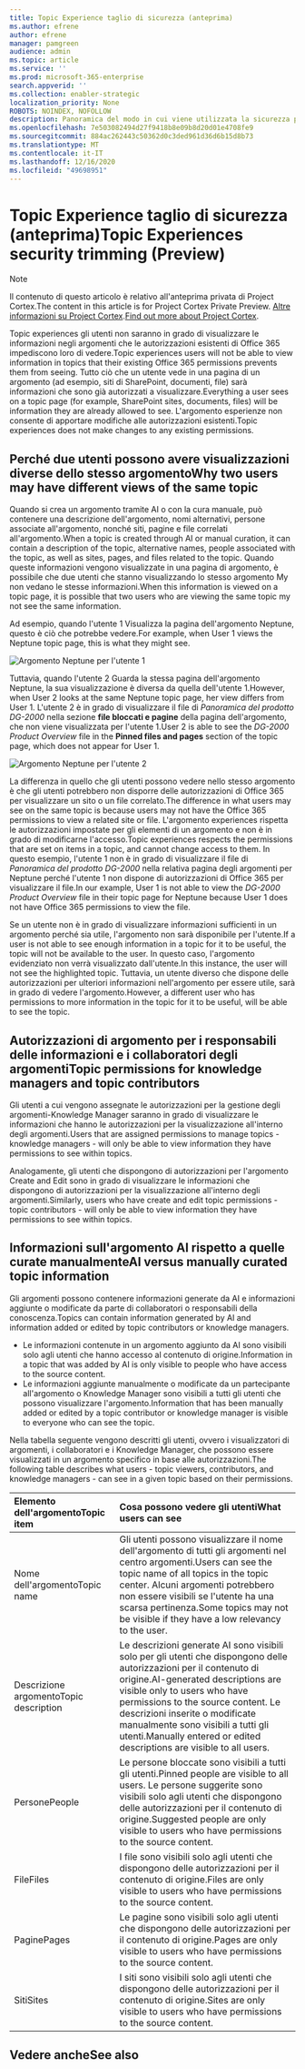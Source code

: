 ```yaml
---
title: Topic Experience taglio di sicurezza (anteprima)
ms.author: efrene
author: efrene
manager: pamgreen
audience: admin
ms.topic: article
ms.service: ''
ms.prod: microsoft-365-enterprise
search.appverid: ''
ms.collection: enabler-strategic
localization_priority: None
ROBOTS: NOINDEX, NOFOLLOW
description: Panoramica del modo in cui viene utilizzata la sicurezza per visualizzare gli argomenti.
ms.openlocfilehash: 7e503082494d27f9418b8e09b8d20d01e4708fe9
ms.sourcegitcommit: 884ac262443c50362d0c3ded961d36d6b15d8b73
ms.translationtype: MT
ms.contentlocale: it-IT
ms.lasthandoff: 12/16/2020
ms.locfileid: "49698951"
---
```

# <a name="topic-experiences-security-trimming-preview"></a><span data-ttu-id="99480-103">Topic Experience taglio di sicurezza (anteprima)</span><span class="sxs-lookup"><span data-stu-id="99480-103">Topic Experiences security trimming (Preview)</span></span>

> [!Note] 
> <span data-ttu-id="99480-104">Il contenuto di questo articolo è relativo all'anteprima privata di Project Cortex.</span><span class="sxs-lookup"><span data-stu-id="99480-104">The content in this article is for Project Cortex Private Preview.</span></span> <span data-ttu-id="99480-105">[Altre informazioni su Project Cortex](https://aka.ms/projectcortex).</span><span class="sxs-lookup"><span data-stu-id="99480-105">[Find out more about Project Cortex](https://aka.ms/projectcortex).</span></span>

<span data-ttu-id="99480-106">Topic experiences gli utenti non saranno in grado di visualizzare le informazioni negli argomenti che le autorizzazioni esistenti di Office 365 impediscono loro di vedere.</span><span class="sxs-lookup"><span data-stu-id="99480-106">Topic experiences users will not be able to view information in topics that their existing Office 365 permissions prevents them from seeing.</span></span> <span data-ttu-id="99480-107">Tutto ciò che un utente vede in una pagina di un argomento (ad esempio, siti di SharePoint, documenti, file) sarà informazioni che sono già autorizzati a visualizzare.</span><span class="sxs-lookup"><span data-stu-id="99480-107">Everything a user sees on a topic page (for example, SharePoint sites, documents, files) will be information they are already allowed to see.</span></span> <span data-ttu-id="99480-108">L'argomento esperienze non consente di apportare modifiche alle autorizzazioni esistenti.</span><span class="sxs-lookup"><span data-stu-id="99480-108">Topic experiences does not make changes to any existing permissions.</span></span>

## <a name="why-two-users-may-have-different-views-of-the-same-topic"></a><span data-ttu-id="99480-109">Perché due utenti possono avere visualizzazioni diverse dello stesso argomento</span><span class="sxs-lookup"><span data-stu-id="99480-109">Why two users may have different views of the same topic</span></span>

<span data-ttu-id="99480-110">Quando si crea un argomento tramite AI o con la cura manuale, può contenere una descrizione dell'argomento, nomi alternativi, persone associate all'argomento, nonché siti, pagine e file correlati all'argomento.</span><span class="sxs-lookup"><span data-stu-id="99480-110">When a topic is created through AI or manual curation, it can contain a description of the topic, alternative names, people associated with the topic, as well as sites, pages, and files related to the topic.</span></span> <span data-ttu-id="99480-111">Quando queste informazioni vengono visualizzate in una pagina di argomento, è possibile che due utenti che stanno visualizzando lo stesso argomento My non vedano le stesse informazioni.</span><span class="sxs-lookup"><span data-stu-id="99480-111">When this information is viewed on a topic page, it is possible that two users who are viewing the same topic my not see the same information.</span></span>
  
<span data-ttu-id="99480-112">Ad esempio, quando l'utente 1 Visualizza la pagina dell'argomento Neptune, questo è ciò che potrebbe vedere.</span><span class="sxs-lookup"><span data-stu-id="99480-112">For example, when User 1 views the Neptune topic page, this is what they might see.</span></span>

![Argomento Neptune per l'utente 1](../media/knowledge-management/user2-topic-view.png) </br> 

<span data-ttu-id="99480-114">Tuttavia, quando l'utente 2 Guarda la stessa pagina dell'argomento Neptune, la sua visualizzazione è diversa da quella dell'utente 1.</span><span class="sxs-lookup"><span data-stu-id="99480-114">However, when User 2 looks at the same Neptune topic page, her view differs from User 1.</span></span>  <span data-ttu-id="99480-115">L'utente 2 è in grado di visualizzare il file di *Panoramica del prodotto DG-2000* nella sezione **file bloccati e pagine** della pagina dell'argomento, che non viene visualizzata per l'utente 1.</span><span class="sxs-lookup"><span data-stu-id="99480-115">User 2 is able to see the *DG-2000 Product Overview* file in the **Pinned files and pages** section of the topic page, which does not appear for User 1.</span></span> 

![Argomento Neptune per l'utente 2](../media/knowledge-management/user1-topic-view.png) </br> 

<span data-ttu-id="99480-117">La differenza in quello che gli utenti possono vedere nello stesso argomento è che gli utenti potrebbero non disporre delle autorizzazioni di Office 365 per visualizzare un sito o un file correlato.</span><span class="sxs-lookup"><span data-stu-id="99480-117">The difference in what users may see on the same topic is because users may not have the Office 365 permissions to view a related site or file.</span></span>  <span data-ttu-id="99480-118">L'argomento experiences rispetta le autorizzazioni impostate per gli elementi di un argomento e non è in grado di modificarne l'accesso.</span><span class="sxs-lookup"><span data-stu-id="99480-118">Topic experiences respects the permissions that are set on items in a topic, and cannot change access to them.</span></span> <span data-ttu-id="99480-119">In questo esempio, l'utente 1 non è in grado di visualizzare il file di *Panoramica del prodotto DG-2000* nella relativa pagina degli argomenti per Neptune perché l'utente 1 non dispone di autorizzazioni di Office 365 per visualizzare il file.</span><span class="sxs-lookup"><span data-stu-id="99480-119">In our example, User 1 is not able to view the *DG-2000 Product Overview* file in their topic page for Neptune because User 1 does not have Office 365 permissions to view the file.</span></span>

<span data-ttu-id="99480-120">Se un utente non è in grado di visualizzare informazioni sufficienti in un argomento perché sia utile, l'argomento non sarà disponibile per l'utente.</span><span class="sxs-lookup"><span data-stu-id="99480-120">If a user is not able to see enough information in a topic for it to be useful, the topic will not be available to the user.</span></span> <span data-ttu-id="99480-121">In questo caso, l'argomento evidenziato non verrà visualizzato dall'utente.</span><span class="sxs-lookup"><span data-stu-id="99480-121">In this instance, the user will not see the highlighted topic.</span></span> <span data-ttu-id="99480-122">Tuttavia, un utente diverso che dispone delle autorizzazioni per ulteriori informazioni nell'argomento per essere utile, sarà in grado di vedere l'argomento.</span><span class="sxs-lookup"><span data-stu-id="99480-122">However, a different user who has permissions to more information in the topic for it to be useful, will be able to see the topic.</span></span>


## <a name="topic-permissions-for-knowledge-managers-and-topic-contributors"></a><span data-ttu-id="99480-123">Autorizzazioni di argomento per i responsabili delle informazioni e i collaboratori degli argomenti</span><span class="sxs-lookup"><span data-stu-id="99480-123">Topic permissions for knowledge managers and topic contributors</span></span>

<span data-ttu-id="99480-124">Gli utenti a cui vengono assegnate le autorizzazioni per la gestione degli argomenti-Knowledge Manager saranno in grado di visualizzare le informazioni che hanno le autorizzazioni per la visualizzazione all'interno degli argomenti.</span><span class="sxs-lookup"><span data-stu-id="99480-124">Users that are assigned permissions to manage topics - knowledge managers - will only be able to view information they have permissions to see within topics.</span></span>

<span data-ttu-id="99480-125">Analogamente, gli utenti che dispongono di autorizzazioni per l'argomento Create and Edit sono in grado di visualizzare le informazioni che dispongono di autorizzazioni per la visualizzazione all'interno degli argomenti.</span><span class="sxs-lookup"><span data-stu-id="99480-125">Similarly, users who have create and edit topic permissions - topic contributors - will only be able to view information they have permissions to see within topics.</span></span> 


## <a name="ai-versus-manually-curated-topic-information"></a><span data-ttu-id="99480-126">Informazioni sull'argomento AI rispetto a quelle curate manualmente</span><span class="sxs-lookup"><span data-stu-id="99480-126">AI versus manually curated topic information</span></span>

<span data-ttu-id="99480-127">Gli argomenti possono contenere informazioni generate da AI e informazioni aggiunte o modificate da parte di collaboratori o responsabili della conoscenza.</span><span class="sxs-lookup"><span data-stu-id="99480-127">Topics can contain information generated by AI and information added or edited by topic contributors or knowledge managers.</span></span>

 - <span data-ttu-id="99480-128">Le informazioni contenute in un argomento aggiunto da AI sono visibili solo agli utenti che hanno accesso al contenuto di origine.</span><span class="sxs-lookup"><span data-stu-id="99480-128">Information in a topic that was added by AI is only visible to people who have access to the source content.</span></span>
 - <span data-ttu-id="99480-129">Le informazioni aggiunte manualmente o modificate da un partecipante all'argomento o Knowledge Manager sono visibili a tutti gli utenti che possono visualizzare l'argomento.</span><span class="sxs-lookup"><span data-stu-id="99480-129">Information that has been manually added or edited by a topic contributor or knowledge manager is visible to everyone who can see the topic.</span></span>

<span data-ttu-id="99480-130">Nella tabella seguente vengono descritti gli utenti, ovvero i visualizzatori di argomenti, i collaboratori e i Knowledge Manager, che possono essere visualizzati in un argomento specifico in base alle autorizzazioni.</span><span class="sxs-lookup"><span data-stu-id="99480-130">The following table describes what users - topic viewers, contributors, and knowledge managers - can see in a given topic based on their permissions.</span></span>

|<span data-ttu-id="99480-131">Elemento dell'argomento</span><span class="sxs-lookup"><span data-stu-id="99480-131">Topic item</span></span>|<span data-ttu-id="99480-132">Cosa possono vedere gli utenti</span><span class="sxs-lookup"><span data-stu-id="99480-132">What users can see</span></span>|
|:---------|:------------------|
|<span data-ttu-id="99480-133">Nome dell'argomento</span><span class="sxs-lookup"><span data-stu-id="99480-133">Topic name</span></span>|<span data-ttu-id="99480-134">Gli utenti possono visualizzare il nome dell'argomento di tutti gli argomenti nel centro argomenti.</span><span class="sxs-lookup"><span data-stu-id="99480-134">Users can see the topic name of all topics in the topic center.</span></span> <span data-ttu-id="99480-135">Alcuni argomenti potrebbero non essere visibili se l'utente ha una scarsa pertinenza.</span><span class="sxs-lookup"><span data-stu-id="99480-135">Some topics may not be visible if they have a low relevancy to the user.</span></span>|
|<span data-ttu-id="99480-136">Descrizione argomento</span><span class="sxs-lookup"><span data-stu-id="99480-136">Topic description</span></span>|<span data-ttu-id="99480-137">Le descrizioni generate AI sono visibili solo per gli utenti che dispongono delle autorizzazioni per il contenuto di origine.</span><span class="sxs-lookup"><span data-stu-id="99480-137">AI-generated descriptions are visible only to users who have permissions to the source content.</span></span> <span data-ttu-id="99480-138">Le descrizioni inserite o modificate manualmente sono visibili a tutti gli utenti.</span><span class="sxs-lookup"><span data-stu-id="99480-138">Manually entered or edited descriptions are visible to all users.</span></span>|
|<span data-ttu-id="99480-139">Persone</span><span class="sxs-lookup"><span data-stu-id="99480-139">People</span></span>|<span data-ttu-id="99480-140">Le persone bloccate sono visibili a tutti gli utenti.</span><span class="sxs-lookup"><span data-stu-id="99480-140">Pinned people are visible to all users.</span></span> <span data-ttu-id="99480-141">Le persone suggerite sono visibili solo agli utenti che dispongono delle autorizzazioni per il contenuto di origine.</span><span class="sxs-lookup"><span data-stu-id="99480-141">Suggested people are only visible to users who have permissions to the source content.</span></span>|
|<span data-ttu-id="99480-142">File</span><span class="sxs-lookup"><span data-stu-id="99480-142">Files</span></span>|<span data-ttu-id="99480-143">I file sono visibili solo agli utenti che dispongono delle autorizzazioni per il contenuto di origine.</span><span class="sxs-lookup"><span data-stu-id="99480-143">Files are only visible to users who have permissions to the source content.</span></span>|
|<span data-ttu-id="99480-144">Pagine</span><span class="sxs-lookup"><span data-stu-id="99480-144">Pages</span></span>|<span data-ttu-id="99480-145">Le pagine sono visibili solo agli utenti che dispongono delle autorizzazioni per il contenuto di origine.</span><span class="sxs-lookup"><span data-stu-id="99480-145">Pages are only visible to users who have permissions to the source content.</span></span>|
|<span data-ttu-id="99480-146">Siti</span><span class="sxs-lookup"><span data-stu-id="99480-146">Sites</span></span>|<span data-ttu-id="99480-147">I siti sono visibili solo agli utenti che dispongono delle autorizzazioni per il contenuto di origine.</span><span class="sxs-lookup"><span data-stu-id="99480-147">Sites are only visible to users who have permissions to the source content.</span></span>|




## <a name="see-also"></a><span data-ttu-id="99480-148">Vedere anche</span><span class="sxs-lookup"><span data-stu-id="99480-148">See also</span></span>

